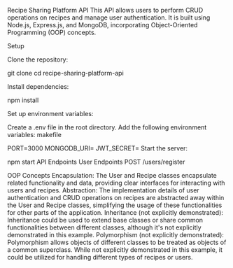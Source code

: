 Recipe Sharing Platform API
This API allows users to perform CRUD operations on recipes and manage user authentication. It is built using Node.js, Express.js, and MongoDB, incorporating Object-Oriented Programming (OOP) concepts.

Setup

Clone the repository:

git clone <repository-url>
cd recipe-sharing-platform-api

Install dependencies:

npm install

Set up environment variables:

Create a .env file in the root directory.
Add the following environment variables:
makefile


PORT=3000
MONGODB_URI=<your-mongodb-uri>
JWT_SECRET=<your-jwt-secret>
Start the server:


npm start
API Endpoints
User Endpoints
POST /users/register


OOP Concepts
Encapsulation: The User and Recipe classes encapsulate related functionality and data, providing clear interfaces for interacting with users and recipes.
Abstraction: The implementation details of user authentication and CRUD operations on recipes are abstracted away within the User and Recipe classes, simplifying the usage of these functionalities for other parts of the application.
Inheritance (not explicitly demonstrated): Inheritance could be used to extend base classes or share common functionalities between different classes, although it's not explicitly demonstrated in this example.
Polymorphism (not explicitly demonstrated): Polymorphism allows objects of different classes to be treated as objects of a common superclass. While not explicitly demonstrated in this example, it could be utilized for handling different types of recipes or users.

